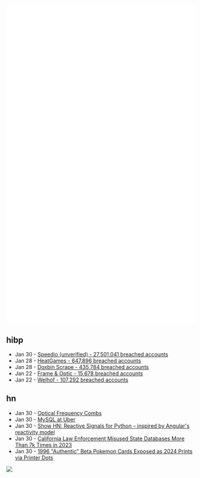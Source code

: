 ![Metrics](https://raw.githubusercontent.com/phixion/phixion/master/metrics.svg)

## hibp

<!--
for https://github.com/phixion/phixion/blob/main/.github/workflows/feeds.yml
-->
<!--START_SECTION:haveibeenpwnd-->
- Jan 30 - [Speedio (unverified) - 27,501,041 breached accounts](https://haveibeenpwned.com/PwnedWebsites#Speedio)
- Jan 28 - [HeatGames - 647,896 breached accounts](https://haveibeenpwned.com/PwnedWebsites#HeatGames)
- Jan 28 - [Doxbin Scrape - 435,784 breached accounts](https://haveibeenpwned.com/PwnedWebsites#DoxbinScrape)
- Jan 22 - [Frame & Optic - 15,678 breached accounts](https://haveibeenpwned.com/PwnedWebsites#FrameAndOptic)
- Jan 22 - [Welhof - 107,292 breached accounts](https://haveibeenpwned.com/PwnedWebsites#Welhof)
<!--END_SECTION:haveibeenpwnd-->

## hn

<!--
for https://github.com/phixion/phixion/blob/main/.github/workflows/feeds.yml
-->
<!--START_SECTION:hn-->
- Jan 30 - [Optical Frequency Combs](https://www.nist.gov/topics/physics/optical-frequency-combs)
- Jan 30 - [MySQL at Uber](https://www.uber.com/blog/mysql-at-uber/)
- Jan 30 - [Show HN: Reactive Signals for Python – inspired by Angular's reactivity model](https://github.com/buiapp/reaktiv)
- Jan 30 - [California Law Enforcement Misused State Databases More Than 7k Times in 2023](https://www.eff.org/deeplinks/2025/01/california-police-misused-state-databases-more-7000-times-2023)
- Jan 30 - [1996 "Authentic" Beta Pokemon Cards Exposed as 2024 Prints via Printer Dots](https://www.elitefourum.com/t/many-of-the-pokemon-playtest-cards-were-likely-printed-in-2024/52421)
<!--END_SECTION:hn-->

<!--
for https://yhype.me
-->
![](https://hit.yhype.me/github/profile?user_id=13013670)
